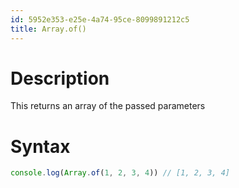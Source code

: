 ```yaml
---
id: 5952e353-e25e-4a74-95ce-8099891212c5
title: Array.of()
---
```


# Description

This returns an array of the passed parameters

# Syntax

``` javascript
console.log(Array.of(1, 2, 3, 4)) // [1, 2, 3, 4]
```
